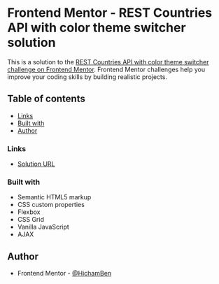 # Frontend Mentor - REST Countries API with color theme switcher solution

This is a solution to the [REST Countries API with color theme switcher challenge on Frontend Mentor](https://www.frontendmentor.io/challenges/rest-countries-api-with-color-theme-switcher-5cacc469fec04111f7b848ca). Frontend Mentor challenges help you improve your coding skills by building realistic projects. 

## Table of contents

  - [Links](#links)
  - [Built with](#built-with)
  - [Author](#author)

### Links

- [Solution URL](https://my-rest-countries-api-app.herokuapp.com/)

### Built with

- Semantic HTML5 markup
- CSS custom properties
- Flexbox
- CSS Grid
- Vanilla JavaScript 
- AJAX

## Author

- Frontend Mentor - [@HichamBen](https://www.frontendmentor.io/profile/HichamBen)
